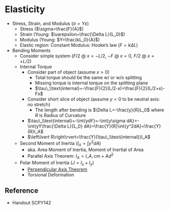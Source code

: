 # Elasticity

* Stress, Strain, and Modulus ($\sigma=Y\varepsilon$)
  * Stress ($\sigma=\frac{F}{A}$)
  * Strain (Young: $\varepsilon=\frac{\Delta L}{L_0}$)
  * Modulus (Young: $Y=\frac{kL_0}{A}$)
  * Elastic region: Constant Modulus: Hooke’s law ($F=k\Delta L$)
* Bending Moments
  * Consider simple system ($F/2$ @ $x=-L/2$, $-F$ @ $x=0$, $F/2$ @ $x=+L/2$)
  * Internal Torque
    * Consider part of object (assume $x>0$)
      * Total torque should be the same w/ or w/o splitting
      * Missing torque is internal torque on the splitting plane
      * $\tau\_\\text{internal}=-\frac{F}{2}(L/2-x)=\frac{F}{2}(L/2+x)-Fx$
    * Consider short slice of object (assume $y=0$ to be neutral axis: no stretch)
      * The length after bending is $\Delta L=-\frac{y}{R}L_0$ where $R$ is Radius of Curvature
    * $\tau\_\\text{internal}=-\int{ydF}=-\int{y\sigma dA}=-\int{yY\frac{\Delta L}{L_0} dA}=\frac{Y}{R}\int{y^2dA}=\frac{Y}{R}I_A$
    * $\left\lvert R\right\rvert=\frac{Y}{\tau\_\\text{internal}}I_A$
  * Second Moment of Inertia ($I_A=\int{y^2dA}$)
    * aka. Area Moment of Inertia, Moment of Inertial of Area
    * Parallel Axis Theorem: $I_A=I\_{A,\text{cm}}+Ad^2$
  * Polar Moment of Inertia ($J=I_x+I_y$)
    * [Perpendicular Axis Theorem](02%20-%20Motion%20of%20Rigid%20Body.md#perp-axs-thm)
    * Torsional Deformation

## Reference

* Handout SCPY142
